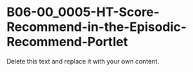 

# B06-00_0005-HT-Score-Recommend-in-the-Episodic-Recommend-Portlet

Delete this text and replace it with your own content.
